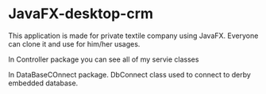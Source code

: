 # JavaFX-desktop-crm
This application is made for private textile company using JavaFX. Everyone can clone it and use for him/her usages.


 In Controller package you can see all of my servie classes

 In DataBaseCOnnect package. DbConnect class used to connect to derby embedded database.

